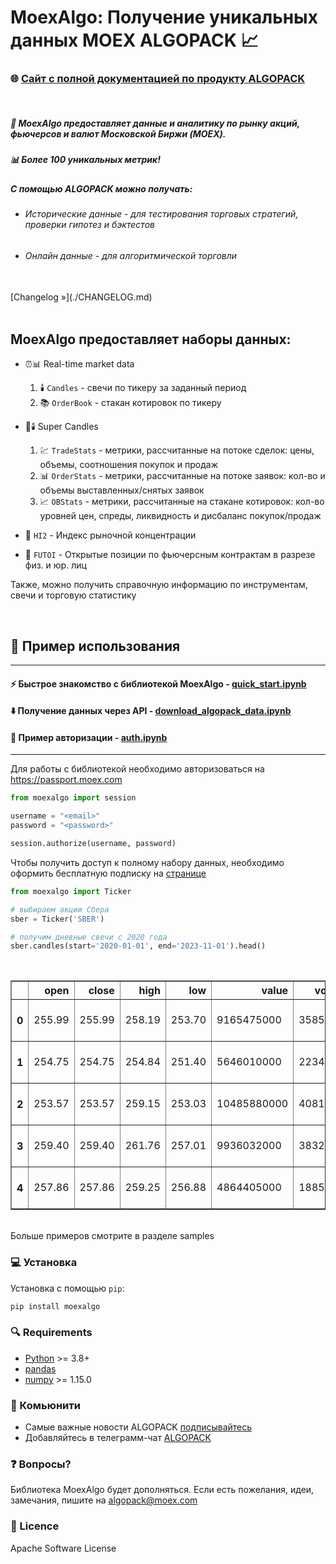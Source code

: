 # MoexAlgo: Получение уникальных данных MOEX ALGOPACK 📈

### 🌐 [Сайт с полной документацией по продукту ALGOPACK](https://moexalgo.github.io/)

<br>

##### 🚀 MoexAlgo предоставляет данные и аналитику по рынку акций, фьючерсов и валют Московской Биржи (MOEX). 

##### 📊 Более 100 уникальных метрик!

##### С помощью ALGOPACK можно получать:
- ###### Исторические данные - для тестирования торговых стратегий, проверки гипотез и бэктестов
- ###### Онлайн данные - для алгоритмической торговли



<br>
[Changelog »](./CHANGELOG.md)
<br><br>

## MoexAlgo предоставляет наборы данных:

* ⏰📊 Real-time market data 
  1. 🕯️ `Candles` - свечи по тикеру за заданный период
  2. 📚 `OrderBook` - стакан котировок по тикеру

* 🚀🕯️ Super Candles
  1.  💹 `TradeStats` - метрики, рассчитанные на потоке сделок: цены, объемы, соотношения покупок и продаж
  2.  📊 `OrderStats` - метрики, рассчитанные на потоке заявок: кол-во и объемы выставленных/снятых заявок
  3.   📈 `OBStats` - метрики, рассчитанные на стакане котировок: кол-во уровней цен, спреды, ликвидность и дисбаланс покупок/продаж
* 🎯 `HI2` - Индекс рыночной концентрации 
* 💼 `FUTOI` - Открытые позиции по фьючерсным контрактам в разрезе физ. и юр. лиц 

Также, можно получить справочную информацию по инструментам, свечи и торговую статистику

<br>

## 🚀 Пример использования

<hr>

#### ⚡️ Быстрое знакомство с библиотекой MoexAlgo - [quick_start.ipynb](./samples/quick_start.ipynb)

#### ⬇️ Получение данных через API - [download_algopack_data.ipynb](./samples/download_algopack_data.ipynb)

#### 🔐 Пример авторизации - [auth.ipynb](./samples/auth.ipynb)
<hr>

Для работы с библиотекой необходимо авторизоваться на https://passport.moex.com

```python
from moexalgo import session

username = "<email>"
password = "<password>"

session.authorize(username, password)

```

Чтобы получить доступ к полному набору данных, необходимо оформить бесплатную подписку на [странице](https://www.moex.com/ru/analyticalproducts?futoi) 

```python
from moexalgo import Ticker

# выбираем акции Сбера
sber = Ticker('SBER')

# получим дневные свечи с 2020 года
sber.candles(start='2020-01-01', end='2023-11-01').head()
```

<br>

<div>
<table border="1" class="dataframe">
  <thead>
    <tr style="text-align: right;">
      <th></th>
      <th>open</th>
      <th>close</th>
      <th>high</th>
      <th>low</th>
      <th>value</th>
      <th>volume</th>
      <th>begin</th>
      <th>end</th>
    </tr>
  </thead>
  <tbody>
    <tr>
      <th>0</th>
      <td>255.99</td>
      <td>255.99</td>
      <td>258.19</td>
      <td>253.70</td>
      <td>9165475000</td>
      <td>35851840</td>
      <td>2020-01-03 09:00:00</td>
      <td>2020-01-03 18:59:59</td>
    </tr>
    <tr>
      <th>1</th>
      <td>254.75</td>
      <td>254.75</td>
      <td>254.84</td>
      <td>251.40</td>
      <td>5646010000</td>
      <td>22348300</td>
      <td>2020-01-06 09:00:00</td>
      <td>2020-01-06 18:59:59</td>
    </tr>
    <tr>
      <th>2</th>
      <td>253.57</td>
      <td>253.57</td>
      <td>259.15</td>
      <td>253.03</td>
      <td>10485880000</td>
      <td>40817240</td>
      <td>2020-01-08 09:00:00</td>
      <td>2020-01-08 18:59:59</td>
    </tr>
    <tr>
      <th>3</th>
      <td>259.40</td>
      <td>259.40</td>
      <td>261.76</td>
      <td>257.01</td>
      <td>9936032000</td>
      <td>38329020</td>
      <td>2020-01-09 09:00:00</td>
      <td>2020-01-09 18:59:59</td>
    </tr>
    <tr>
      <th>4</th>
      <td>257.86</td>
      <td>257.86</td>
      <td>259.25</td>
      <td>256.88</td>
      <td>4864405000</td>
      <td>18851390</td>
      <td>2020-01-10 09:00:00</td>
      <td>2020-01-10 18:59:59</td>
    </tr>
  </tbody>
</table>
</div>


<br>
Больше примеров смотрите в разделе samples

<br>

### 💻 Установка

Установка с помощью `pip`:

``` bash
pip install moexalgo
```

### 🔍 Requirements

-   [Python](https://www.python.org) \>= 3.8+
-   [pandas](https://github.com/pydata/pandas)
-   [numpy](http://www.numpy.org) \>= 1.15.0


### 🤝 Комьюнити 

- Самые важные новости ALGOPACK [подписывайтесь](https://t.me/moex_algopack_news)
- Добавляйтесь в телеграмм-чат [ALGOPACK](https://t.me/moex_algopack)


### ❓ Вопросы?

Библиотека MoexAlgo будет дополняться. Если есть пожелания, идеи, замечания, пишите на <algopack@moex.com>

### 📜 Licence

Apache Software License
